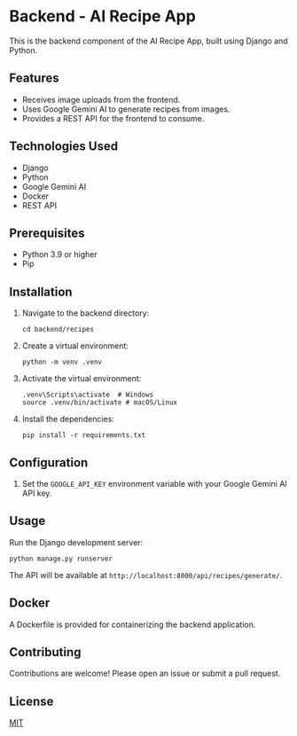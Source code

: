 # Backend - AI Recipe App

This is the backend component of the AI Recipe App, built using Django and Python.

## Features

*   Receives image uploads from the frontend.
*   Uses Google Gemini AI to generate recipes from images.
*   Provides a REST API for the frontend to consume.

## Technologies Used

*   Django
*   Python
*   Google Gemini AI
*   Docker
*   REST API

## Prerequisites

*   Python 3.9 or higher
*   Pip

## Installation

1.  Navigate to the backend directory:
    ```shell
    cd backend/recipes
    ```
2.  Create a virtual environment:
    ```shell
    python -m venv .venv
    ```
3.  Activate the virtual environment:
    ```shell
    .venv\Scripts\activate  # Windows
    source .venv/bin/activate # macOS/Linux
    ```
4.  Install the dependencies:
    ```shell
    pip install -r requirements.txt
    ```

## Configuration

1.  Set the `GOOGLE_API_KEY` environment variable with your Google Gemini AI API key.

## Usage

Run the Django development server:

```shell
python manage.py runserver
```

The API will be available at `http://localhost:8000/api/recipes/generate/`.

## Docker

A Dockerfile is provided for containerizing the backend application.

## Contributing

Contributions are welcome! Please open an issue or submit a pull request.

## License

[MIT](LICENSE)